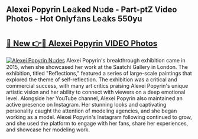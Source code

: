 ## Alexei Popyrin Le𝚊ked N𝚞de - Part-ptZ Video Photos - Hot Onlyf𝚊ns Le𝚊ks 550yu

# <h2><a href="http://ac33024.deff.icu/?id=Alexei+Popyrin">🔗 New 👉🔴 Alexei Popyrin VIDEO Photos</a></h2>

[![Alexei Popyrin N𝚞des](https://i.imgur.com/rIISA9y.gif)](http://ac33024.deff.icu/?id=Alexei+Popyrin)
Alexei Popyrin's breakthrough exhibition came in 2015, when she showcased her work at the Saatchi Gallery in London. The exhibition, titled "Reflections," featured a series of large-scale paintings that explored the theme of self-reflection. The exhibition was a critical and commercial success, with many art critics praising Alexei Popyrin's unique artistic vision and her ability to connect with viewers on a deep emotional level. Alongside her YouTube channel, Alexei Popyrin also maintained an active presence on Instagram. Her stunning looks and captivating personality caught the attention of modeling agencies, and she began working as a model. Alexei Popyrin's Instagram following continued to grow, and she used the platform to engage with her fans, share her experiences, and showcase her modeling work.
